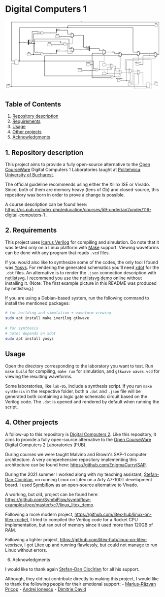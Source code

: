 # Digital Computers 1

![alt text](example.svg "Laboratory 5, synthesized and rendered")

## Table of Contents

1. [Repository description](#Repository_description)
2. [Requirements](#Requirements)
3. [Usage](#Usage)
4. [Other projects](#Other_projects)
5. [Acknowledgments](#Acknowledgments)

<a name="Repository_description"></a>
## 1. Repository description

This project aims to provide a fully open-source alternative to the
[Open CourseWare](https://ocw.cs.pub.ro/courses/cn1) Digital Computers 1
Laboratories taught at [Politehnica University of Bucharest](upb.ro).

The official guideline recommends using either the Xilinx ISE or Vivado. Since,
both of them are memory heavy (tens of Gb) and closed-source, this repository
was born in order to prove a change is possible.

A course description can be found here:
<https://cs.pub.ro/index.php/education/courses/59-under/an2under/116-digital-computers-1>
.

<a name="Requirements"></a>
## 2. Requirements

This project uses [Icarus Verilog](http://iverilog.icarus.com/) for compiling
and simulation. Do note that it was tested only on a Linux platform with
[Make](https://www.gnu.org/software/make/) support. Viewing waveforms can be
done with any program that reads `.vcd` files.

If you would also like to synthesize some of the codes, the only tool I found
was [Yosys](http://www.clifford.at/yosys/). For rendering the generated
schematics you'll need [xdot](https://github.com/jrfonseca/xdot.py) for the
`.dot` files. An alternative is to render the `.json` connection description
with [netlistsvg](https://github.com/nturley/netlistsvg). I recommend you use
the [netlistsvg demo](https://neilturley.dev/netlistsvg/) online without
installing it. (Note: The first example picture in this README was produced by
netlistsvg.)

If you are using a Debian-based system, run the following command to install
the mentioned packages:

```bash
# for building and simulation + waveform viewing
sudo apt install make iverilog gtkwave

# for synthesis
# note: depends on xdot
sudo apt install yosys
```

<a name="Usage"></a>
## Usage

Open the directory corresponding to the laboratory you want to test. Run
`make build` for compiling, `make run` for simulation, and `gtkwave waves.vcd`
for viewing the resulting waveforms.

Some laboratories, like `lab-05`, include a synthesis script. If you run
`make synthesis` in the respective folder, both a `.dot` and `.json` file will
be generated both containing a logic gate schematic circuit based on the
Verilog code. The `.dot` is opened and rendered by default when running the
script.

<a name="Other_projects"></a>
## 4. Other projects

A follow-up to this repository is
[Digital Computers 2](https://github.com/mateibarbu19/digital-computers-2).
Like this repository, it aims to provide a fully open-source alternative to the
[Open CourseWare](https://ocw.cs.pub.ro/courses/cn2) Digital Computers 2
Laboratories (PUB).

During courses we were taught Malvino and Brown's SAP-1 computer architecture.
A very comprehensive repository implementing this architecture can be found
here: <https://github.com/EnigmaCurry/SAP>.

During the 2021 summer I worked along with my teaching assistant, 
[Ștefan-Dan Ciocîrlan](https://github.com/sdcioc), on running Linux on Litex
on a Arty A7-100T development board. I used
[Symbiflow](https://symbiflow.github.io/) as an open-source alternative to
Vivado.

A working, but old, project can be found here:
<https://github.com/SymbiFlow/symbiflow-examples/tree/master/xc7/linux_litex_demo>.

Following a more modern project,
<https://github.com/litex-hub/linux-on-litex-rocket>,
I tried to compiled the Verilog code for a Rocket CPU implementation, but ran
out of memory since it used more than 120GB of RAM.

Following a lighter project,
<https://github.com/litex-hub/linux-on-litex-vexriscv>,
I got Litex up and running flawlessly, but could not manage to run Linux
without errors.

6. Acknowledgments

I would like to thank again [Ștefan-Dan Ciocîrlan](https://github.com/sdcioc)
for all his support.

Although, they did not contribute directly to making this project, I would like
to thank the following people for their emotional support:
    - [Marius-Răzvan Pricop](https://github.com/RazorBest)
    - [Andrei Ionescu](https://github.com/Andrei-Info)
    - [Dimitrie David](https://github.com/dimitriedavid/)
